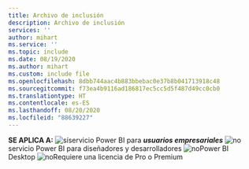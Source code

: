 ```yaml
---
title: Archivo de inclusión
description: Archivo de inclusión
services: ''
author: mihart
ms.service: ''
ms.topic: include
ms.date: 08/19/2020
ms.author: mihart
ms.custom: include file
ms.openlocfilehash: 8dbb744aac4b883bbebac0e37b8b041713918c48
ms.sourcegitcommit: f73ea4b9116ad186817ec5cc5d5f487d49cc0cb0
ms.translationtype: HT
ms.contentlocale: es-ES
ms.lasthandoff: 08/20/2020
ms.locfileid: "88639227"
---
```

<Token>**SE APLICA A:** ![sí](media/yes.png)servicio Power BI para ***usuarios empresariales*** ![no](media/no.png)servicio Power BI para diseñadores y desarrolladores ![no](media/no.png)Power BI Desktop ![no](media/no.png)Requiere una licencia de Pro o Premium   </Token>